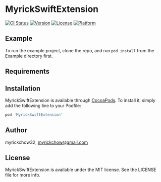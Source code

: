 # MyrickSwiftExtension

[![CI Status](https://img.shields.io/travis/myrickchow32/MyrickSwiftExtension.svg?style=flat)](https://travis-ci.org/myrickchow32/MyrickSwiftExtension)
[![Version](https://img.shields.io/cocoapods/v/MyrickSwiftExtension.svg?style=flat)](https://cocoapods.org/pods/MyrickSwiftExtension)
[![License](https://img.shields.io/cocoapods/l/MyrickSwiftExtension.svg?style=flat)](https://cocoapods.org/pods/MyrickSwiftExtension)
[![Platform](https://img.shields.io/cocoapods/p/MyrickSwiftExtension.svg?style=flat)](https://cocoapods.org/pods/MyrickSwiftExtension)

## Example

To run the example project, clone the repo, and run `pod install` from the Example directory first.

## Requirements

## Installation

MyrickSwiftExtension is available through [CocoaPods](https://cocoapods.org). To install
it, simply add the following line to your Podfile:

```ruby
pod 'MyrickSwiftExtension'
```

## Author

myrickchow32, myrickchow@gmail.com

## License

MyrickSwiftExtension is available under the MIT license. See the LICENSE file for more info.
